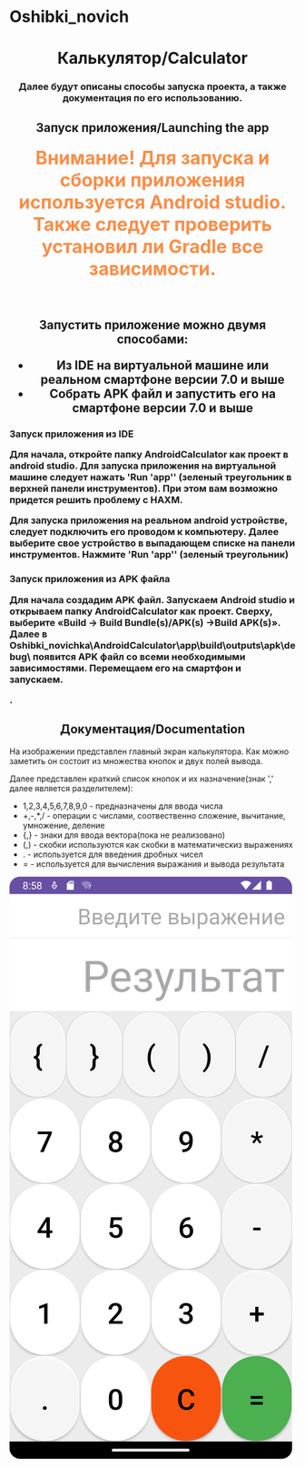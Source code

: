 # Oshibki_novich
<h1 align="center">Калькулятор/Calculator</a> 
<h3 align="center">Далее будут описаны способы запуска проекта, а также документация по его использованию.</h3>
<h2 align="center">Запуск приложения/Launching the app</a>

<br/>
<p><font size="6" color="#fa8e47">Внимание! Для запуска и сборки приложения используется Android studio. Также следует проверить установил ли Gradle все зависимости.</font></p>
<br/>

<p>Запустить приложение можно двумя способами:</p>
<ul>
<li> Из IDE на виртуальной машине или реальном смартфоне версии 7.0 и выше  </li>
<li> Собрать APK файл и запустить его на смартфоне версии 7.0 и выше </li>
</ul>
<h3>Запуск приложения из IDE</a>
<p>Для начала, откройте папку AndroidCalculator как проект в android studio. Для запуска приложения на виртуальной машине следует нажать 'Run 'app'' (зеленый треугольник в верхней панели инструментов).
При этом вам возможно придется решить проблему с HAXM.</p>
<p>Для запуска приложения на реальном android устройстве, следует подключить его проводом к компьютеру. Далее выберите свое устройство в выпадающем списке на панели инструментов. Нажмите 'Run 'app'' (зеленый треугольник)</p>

<h3>Запуск приложения из APK файла</a>
<p>Для начала создадим APK файл. Запускаем Android studio и открываем папку AndroidCalculator как проект. Сверху, выберите «Build → Build Bundle(s)/APK(s) →Build APK(s)». Далее в Oshibki_novichka\AndroidCalculator\app\build\outputs\apk\debug\ появится APK файл со всеми необходимыми зависимостями. Перемещаем его на смартфон и запускаем.</p>.
<h2 align="center">Документация/Documentation</h2>
<p>На изображении представлен главный экран калькулятора. Как можно заметить он состоит из множества кнопок и двух полей вывода.</p>
<p>Далее представлен краткий список кнопок и их назначение(знак ',' далее является разделителем):</p>
<ul>
<li> 1,2,3,4,5,6,7,8,9,0 - предназначены для ввода числа</li>
<li> +,-,*,/ - операции с числами, соотвественно сложение, вычитание, умножение, деление</li>
<li>{,} - знаки для ввода вектора(пока не реализовано) </li>
<li>(,) - скобки используются как скобки в математическиз выражениях</li>
<li>. - используется для введения дробных чисел</li>
<li> = - используется для вычисления выражания и вывода результата</li>
</ul>
<p><img src="images/calculatorScreen.png" alt="Окно калькулятора"></p>
